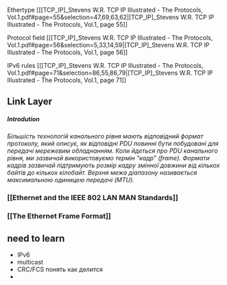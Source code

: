 
Ethertype
[[[TCP_IP]_Stevens W.R. TCP IP Illustrated - The Protocols, Vol.1.pdf#page=55&selection=47,69,63,62|[TCP_IP]_Stevens W.R. TCP IP Illustrated - The Protocols, Vol.1, page 55]]

Protocol field
[[[TCP_IP]_Stevens W.R. TCP IP Illustrated - The Protocols, Vol.1.pdf#page=56&selection=5,33,14,59|[TCP_IP]_Stevens W.R. TCP IP Illustrated - The Protocols, Vol.1, page 56]]

IPv6 rules
[[[TCP_IP]_Stevens W.R. TCP IP Illustrated - The Protocols, Vol.1.pdf#page=71&selection=86,55,86,79|[TCP_IP]_Stevens W.R. TCP IP Illustrated - The Protocols, Vol.1, page 71]]


## Link Layer
##### Introdution
*Більшість технологій канального рівня мають відповідний формат протоколу, який описує, як відповідні PDU повинні бути побудовані для передачі мережевим обладнанням. Коли йдеться про PDU канального рівня, ми зазвичай використовуємо термін "кадр" (frame). Формати кадрів зазвичай підтримують розмір кадру змінної довжини від кількох байтів до кількох кілобайт. Верхня межа діапазону називається максимальною одиницею передачі (MTU).*

### [[Ethernet and the IEEE 802 LAN MAN Standards]]
### [[The Ethernet Frame Format]]


## need to learn
- IPv6
- multicast
- CRC/FCS понять как делится
- 